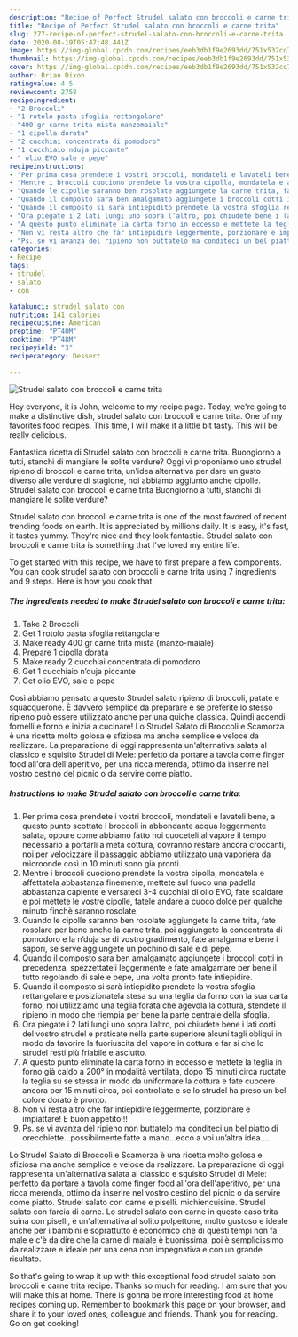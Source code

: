 ```yaml
---
description: "Recipe of Perfect Strudel salato con broccoli e carne trita"
title: "Recipe of Perfect Strudel salato con broccoli e carne trita"
slug: 277-recipe-of-perfect-strudel-salato-con-broccoli-e-carne-trita
date: 2020-08-19T05:47:48.441Z
image: https://img-global.cpcdn.com/recipes/eeb3db1f9e2693dd/751x532cq70/strudel-salato-con-broccoli-e-carne-trita-recipe-main-photo.jpg
thumbnail: https://img-global.cpcdn.com/recipes/eeb3db1f9e2693dd/751x532cq70/strudel-salato-con-broccoli-e-carne-trita-recipe-main-photo.jpg
cover: https://img-global.cpcdn.com/recipes/eeb3db1f9e2693dd/751x532cq70/strudel-salato-con-broccoli-e-carne-trita-recipe-main-photo.jpg
author: Brian Dixon
ratingvalue: 4.5
reviewcount: 2758
recipeingredient:
- "2 Broccoli"
- "1 rotolo pasta sfoglia rettangolare"
- "400 gr carne trita mista manzomaiale"
- "1 cipolla dorata"
- "2 cucchiai concentrata di pomodoro"
- "1 cucchiaio nduja piccante"
- " olio EVO sale e pepe"
recipeinstructions:
- "Per prima cosa prendete i vostri broccoli, mondateli e lavateli bene, a questo punto scottate i broccoli in abbondante acqua leggermente salata, oppure come abbiamo fatto noi cuoceteli al vapore il tempo necessario a portarli a meta cottura, dovranno restare ancora croccanti, noi per velocizzare il passaggio abbiamo utilizzato una vaporiera da microonde così in 10 minuti sono già pronti."
- "Mentre i broccoli cuociono prendete la vostra cipolla, mondatela e affettatela abbastanza finemente, mettete sul fuoco una padella abbastanza capiente e versateci 3-4 cucchiai di olio EVO, fate scaldare e poi mettete le vostre cipolle, fatele andare a cuoco dolce per qualche minuto finchè saranno rosolate."
- "Quando le cipolle saranno ben rosolate aggiungete la carne trita, fate rosolare per bene anche la carne trita, poi aggiungete la concentrata di pomodoro e la n’duja se di vostro gradimento, fate amalgamare bene i sapori, se serve aggiungete un pochino di sale e di pepe."
- "Quando il composto sara ben amalgamato aggiungete i broccoli cotti in precedenza, spezzettateli leggermente e fate amalgamare per bene il tutto regolando di sale e pepe, una volta pronto fate intiepidire."
- "Quando il composto si sarà intiepidito prendete la vostra sfoglia rettangolare e posizionatela stesa su una teglia da forno con la sua carta forno, noi utilizziamo una teglia forata che agevola la cottura, stendete il ripieno in modo che riempia per bene la parte centrale della sfoglia."
- "Ora piegate i 2 lati lungi uno sopra l’altro, poi chiudete bene i lati corti del vostro strudel e praticate nella parte superiore alcuni tagli obliqui in modo da favorire la fuoriuscita del vapore in cottura e far si che lo strudel resti più friabile e asciutto."
- "A questo punto eliminate la carta forno in eccesso e mettete la teglia in forno già caldo a 200° in modalità ventilata, dopo 15 minuti circa ruotate la teglia su se stessa in modo da uniformare la cottura e fate cuocere ancora per 15 minuti circa, poi controllate e se lo strudel ha preso un bel colore dorato è pronto."
- "Non vi resta altro che far intiepidire leggermente, porzionare e impiattare! E buon appetito!!!"
- "Ps. se vi avanza del ripieno non buttatelo ma conditeci un bel piatto di orecchiette…possibilmente fatte a mano…ecco a voi un’altra idea…."
categories:
- Recipe
tags:
- strudel
- salato
- con

katakunci: strudel salato con 
nutrition: 141 calories
recipecuisine: American
preptime: "PT40M"
cooktime: "PT48M"
recipeyield: "3"
recipecategory: Dessert

---
```



![Strudel salato con broccoli e carne trita](https://img-global.cpcdn.com/recipes/eeb3db1f9e2693dd/751x532cq70/strudel-salato-con-broccoli-e-carne-trita-recipe-main-photo.jpg)

Hey everyone, it is John, welcome to my recipe page. Today, we're going to make a distinctive dish, strudel salato con broccoli e carne trita. One of my favorites food recipes. This time, I will make it a little bit tasty. This will be really delicious.

Fantastica ricetta di Strudel salato con broccoli e carne trita. Buongiorno a tutti, stanchi di mangiare le solite verdure? Oggi vi proponiamo uno strudel ripieno di broccoli e carne trita, un&#39;idea alternativa per dare un gusto diverso alle verdure di stagione, noi abbiamo aggiunto anche cipolle. Strudel salato con broccoli e carne trita Buongiorno a tutti, stanchi di mangiare le solite verdure?

Strudel salato con broccoli e carne trita is one of the most favored of recent trending foods on earth. It is appreciated by millions daily. It is easy, it's fast, it tastes yummy. They're nice and they look fantastic. Strudel salato con broccoli e carne trita is something that I've loved my entire life.


To get started with this recipe, we have to first prepare a few components. You can cook strudel salato con broccoli e carne trita using 7 ingredients and 9 steps. Here is how you cook that.

<!--inarticleads1-->

##### The ingredients needed to make Strudel salato con broccoli e carne trita:

1. Take 2 Broccoli
1. Get 1 rotolo pasta sfoglia rettangolare
1. Make ready 400 gr carne trita mista (manzo-maiale)
1. Prepare 1 cipolla dorata
1. Make ready 2 cucchiai concentrata di pomodoro
1. Get 1 cucchiaio n’duja piccante
1. Get  olio EVO, sale e pepe


Così abbiamo pensato a questo Strudel salato ripieno di broccoli, patate e squacquerone. È davvero semplice da preparare e se preferite lo stesso ripieno può essere utilizzato anche per una quiche classica. Quindi accendi fornelli e forno e inizia a cucinare! Lo Strudel Salato di Broccoli e Scamorza è una ricetta molto golosa e sfiziosa ma anche semplice e veloce da realizzare. La preparazione di oggi rappresenta un&#39;alternativa salata al classico e squisito Strudel di Mele: perfetto da portare a tavola come finger food all&#39;ora dell&#39;aperitivo, per una ricca merenda, ottimo da inserire nel vostro cestino del picnic o da servire come piatto. 

<!--inarticleads2-->

##### Instructions to make Strudel salato con broccoli e carne trita:

1. Per prima cosa prendete i vostri broccoli, mondateli e lavateli bene, a questo punto scottate i broccoli in abbondante acqua leggermente salata, oppure come abbiamo fatto noi cuoceteli al vapore il tempo necessario a portarli a meta cottura, dovranno restare ancora croccanti, noi per velocizzare il passaggio abbiamo utilizzato una vaporiera da microonde così in 10 minuti sono già pronti.
1. Mentre i broccoli cuociono prendete la vostra cipolla, mondatela e affettatela abbastanza finemente, mettete sul fuoco una padella abbastanza capiente e versateci 3-4 cucchiai di olio EVO, fate scaldare e poi mettete le vostre cipolle, fatele andare a cuoco dolce per qualche minuto finchè saranno rosolate.
1. Quando le cipolle saranno ben rosolate aggiungete la carne trita, fate rosolare per bene anche la carne trita, poi aggiungete la concentrata di pomodoro e la n’duja se di vostro gradimento, fate amalgamare bene i sapori, se serve aggiungete un pochino di sale e di pepe.
1. Quando il composto sara ben amalgamato aggiungete i broccoli cotti in precedenza, spezzettateli leggermente e fate amalgamare per bene il tutto regolando di sale e pepe, una volta pronto fate intiepidire.
1. Quando il composto si sarà intiepidito prendete la vostra sfoglia rettangolare e posizionatela stesa su una teglia da forno con la sua carta forno, noi utilizziamo una teglia forata che agevola la cottura, stendete il ripieno in modo che riempia per bene la parte centrale della sfoglia.
1. Ora piegate i 2 lati lungi uno sopra l’altro, poi chiudete bene i lati corti del vostro strudel e praticate nella parte superiore alcuni tagli obliqui in modo da favorire la fuoriuscita del vapore in cottura e far si che lo strudel resti più friabile e asciutto.
1. A questo punto eliminate la carta forno in eccesso e mettete la teglia in forno già caldo a 200° in modalità ventilata, dopo 15 minuti circa ruotate la teglia su se stessa in modo da uniformare la cottura e fate cuocere ancora per 15 minuti circa, poi controllate e se lo strudel ha preso un bel colore dorato è pronto.
1. Non vi resta altro che far intiepidire leggermente, porzionare e impiattare! E buon appetito!!!
1. Ps. se vi avanza del ripieno non buttatelo ma conditeci un bel piatto di orecchiette…possibilmente fatte a mano…ecco a voi un’altra idea….


Lo Strudel Salato di Broccoli e Scamorza è una ricetta molto golosa e sfiziosa ma anche semplice e veloce da realizzare. La preparazione di oggi rappresenta un&#39;alternativa salata al classico e squisito Strudel di Mele: perfetto da portare a tavola come finger food all&#39;ora dell&#39;aperitivo, per una ricca merenda, ottimo da inserire nel vostro cestino del picnic o da servire come piatto. Strudel salato con carne e piselli. michiencuisine. Strudel salato con farcia di carne. Lo strudel salato con carne in questo caso trita suina con piselli, è un&#39;alternativa al solito polpettone, molto gustoso e ideale anche per i bambini e soprattutto è economico che di questi tempi non fa male e c&#39;è da dire che la carne di maiale è buonissima, poi è semplicissimo da realizzare e ideale per una cena non impegnativa e con un grande risultato. 

So that's going to wrap it up with this exceptional food strudel salato con broccoli e carne trita recipe. Thanks so much for reading. I am sure that you will make this at home. There is gonna be more interesting food at home recipes coming up. Remember to bookmark this page on your browser, and share it to your loved ones, colleague and friends. Thank you for reading. Go on get cooking!
